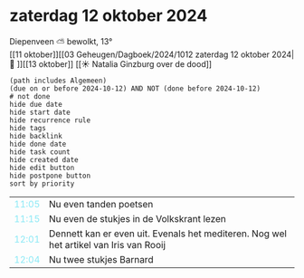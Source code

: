 # zaterdag 12 oktober 2024

Diepenveen ⛅ bewolkt, 13°<br>[[11 oktober]][[03 Geheugen/Dagboek/2024/1012 zaterdag 12 oktober 2024| 📓 ]][[13 oktober]]
[[☀️ Natalia Ginzburg over de dood]]
```tasks
(path includes Algemeen)
(due on or before 2024-10-12) AND NOT (done before 2024-10-12)
# not done
hide due date
hide start date
hide recurrence rule
hide tags
hide backlink
hide done date
hide task count
hide created date
hide edit button
hide postpone button 
sort by priority 
```

|                           |                                                                                        |
| ------------------------- | -------------------------------------------------------------------------------------- |
| <font color=#8be9f6>11:05 | Nu even tanden poetsen                                                                 |
| <font color=#8be9f6>11:15 | Nu even de stukjes in de Volkskrant lezen                                              |
| <font color=#8be9f6>12:01 | Dennett kan er even uit. Evenals het mediteren. Nog wel het artikel van Iris van Rooij |
| <font color=#8be9f6>12:04 |  Nu twee stukjes Barnard |